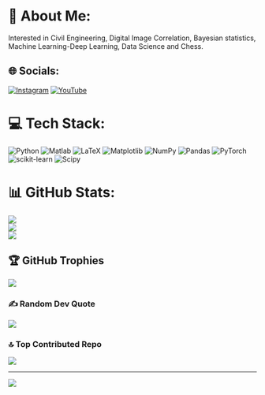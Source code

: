 # 💫 About Me:
Interested in Civil Engineering, Digital Image Correlation, Bayesian statistics, Machine Learning-Deep Learning, Data Science and Chess.<br>


## 🌐 Socials:
[![Instagram](https://img.shields.io/badge/Instagram-%23E4405F.svg?logo=Instagram&logoColor=white)](https://instagram.com/retoricacivil) [![YouTube](https://img.shields.io/badge/YouTube-%23FF0000.svg?logo=YouTube&logoColor=white)](https://youtube.com/@retoricacivil) 

# 💻 Tech Stack:
![Python](https://img.shields.io/badge/python-3670A0?style=for-the-badge&logo=python&logoColor=ffdd54) ![Matlab](https://img.shields.io/badge/language-MATLAB-blue) ![LaTeX](https://img.shields.io/badge/latex-%23008080.svg?style=for-the-badge&logo=latex&logoColor=white) ![Matplotlib](https://img.shields.io/badge/Matplotlib-%23ffffff.svg?style=for-the-badge&logo=Matplotlib&logoColor=black) ![NumPy](https://img.shields.io/badge/numpy-%23013243.svg?style=for-the-badge&logo=numpy&logoColor=white) ![Pandas](https://img.shields.io/badge/pandas-%23150458.svg?style=for-the-badge&logo=pandas&logoColor=white) ![PyTorch](https://img.shields.io/badge/PyTorch-%23EE4C2C.svg?style=for-the-badge&logo=PyTorch&logoColor=white) ![scikit-learn](https://img.shields.io/badge/scikit--learn-%23F7931E.svg?style=for-the-badge&logo=scikit-learn&logoColor=white) ![Scipy](https://img.shields.io/badge/SciPy-%230C55A5.svg?style=for-the-badge&logo=scipy&logoColor=%white)
# 📊 GitHub Stats:
![](https://github-readme-stats.vercel.app/api?username=Taisaku32&theme=dark&hide_border=false&include_all_commits=false&count_private=false)<br/>
![](https://nirzak-streak-stats.vercel.app/?user=Taisaku32&theme=dark&hide_border=false)<br/>
![](https://github-readme-stats.vercel.app/api/top-langs/?username=Taisaku32&theme=dark&hide_border=false&include_all_commits=false&count_private=false&layout=compact)

## 🏆 GitHub Trophies
![](https://github-profile-trophy.vercel.app/?username=Taisaku32&theme=radical&no-frame=false&no-bg=true&margin-w=4)

### ✍️ Random Dev Quote
![](https://quotes-github-readme.vercel.app/api?type=horizontal&theme=radical)

### 🔝 Top Contributed Repo
![](https://github-contributor-stats.vercel.app/api?username=Taisaku32&limit=5&theme=dark&combine_all_yearly_contributions=true)

---
[![](https://visitcount.itsvg.in/api?id=Taisaku32&icon=0&color=0)](https://visitcount.itsvg.in)

<!-- Proudly created with GPRM ( https://gprm.itsvg.in ) -->
